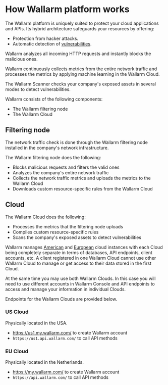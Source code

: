 # How Wallarm platform works

The Wallarm platform is uniquely suited to protect your cloud applications and APIs. Its hybrid architecture safeguards your resources by offering:

* Protection from hacker attacks.
* Automatic detection of [vulnerabilities](../glossary-en.md#vulnerability).

Wallarm analyzes all incoming HTTP requests and instantly blocks the malicious ones.

Wallarm continuously collects metrics from the entire network traffic and processes the metrics by applying machine learning in the Wallarm Cloud.

The Wallarm Scanner checks your company's exposed assets in several modes to detect vulnerabilities.

Wallarm consists of the following components:

* The Wallarm filtering node
* The Wallarm Cloud

## Filtering node

The network traffic check is done through the Wallarm filtering node installed in the company's network infrastructure.

The Wallarm filtering node does the following:

* Blocks malicious requests and filters the valid ones
* Analyzes the company's entire network traffic
* Collects the network traffic metrics and uploads the metrics to the Wallarm Cloud
* Downloads custom resource-specific rules from the Wallarm Cloud

## Cloud

The Wallarm Cloud does the following:

* Processes the metrics that the filtering node uploads
* Compiles custom resource-specific rules
* Scans the company's exposed assets to detect vulnerabilities

Wallarm manages [American](#us-cloud) and [European](#eu-cloud) cloud instances with each Cloud being completely separate in terms of databases, API endpoints, client accounts, etc. A client registered in one Wallarm Cloud cannot use other Wallarm Cloud to manage or get access to their data stored in the first Cloud.

At the same time you may use both Wallarm Clouds. In this case you will need to use different accounts in Wallarm Console and API endpoints to access and manage your information in individual Clouds.

Endpoints for the Wallarm Clouds are provided below.

### US Cloud

Physically located in the USA.

* https://us1.my.wallarm.com/ to create Wallarm account
* `https://us1.api.wallarm.com/` to call API methods

### EU Cloud

Physically located in the Netherlands.

* https://my.wallarm.com/ to create Wallarm account
* `https://api.wallarm.com/` to call API methods
